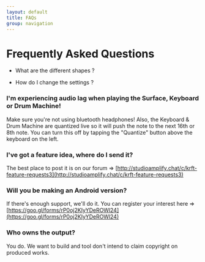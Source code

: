 ```yaml
---
layout: default
title: FAQs
group: navigation
---
```


# Frequently Asked Questions

- What are the different shapes ?

- How do I change the settings ?

### I'm experiencing audio lag when playing the Surface, Keyboard or Drum Machine!
Make sure you're not using bluetooth headphones! Also, the Keyboard & Drum Machine are quantized live so it will push the note to the next 16th or 8th note. You can turn this off by tapping the "Quantize" button above the keyboard on the left.

### I've got a feature idea, where do I send it?
The best place to post it is on our forum => [http://studioamplify.chat/c/krft-feature-requests3](http://studioamplify.chat/c/krft-feature-requests3)

### Will you be making an Android version?
If there's enough support, we'll do it. You can register your interest here => [https://goo.gl/forms/rP0oj2KIyYDeROWl24](https://goo.gl/forms/rP0oj2KIyYDeROWl24)

### Who owns the output?
You do. We want to build and tool don't intend to claim copyright on produced works.
